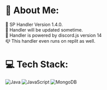 # 💫 About Me:
🔭 SP Handler Version 1.4.0.<br>👯 Handler will be updated sometime.<br>🤝 Handler is powered by discord.js version 14<br>📪 This handler even runs on replit as well.



# 💻 Tech Stack:
![Java](https://img.shields.io/badge/java-%23ED8B00.svg?style=for-the-badge&logo=java&logoColor=white) ![JavaScript](https://img.shields.io/badge/javascript-%23323330.svg?style=for-the-badge&logo=javascript&logoColor=%23F7DF1E) ![MongoDB](https://img.shields.io/badge/MongoDB-%234ea94b.svg?style=for-the-badge&logo=mongodb&logoColor=white)
